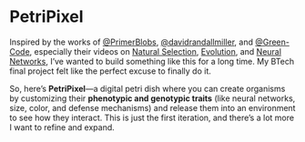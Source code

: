 # **PetriPixel**  

Inspired by the works of [@PrimerBlobs](https://www.youtube.com/@PrimerBlobs), [@davidrandallmiller](https://www.youtube.com/@davidrandallmiller), and [@Green-Code](https://www.youtube.com/@Green-Code), especially their videos on [Natural Selection](https://youtu.be/0ZGbIKd0XrM), [Evolution](https://youtu.be/N3tRFayqVtk), and [Neural Networks](https://youtu.be/cAkMcPfY_Ns), I’ve wanted to build something like this for a long time. My BTech final project felt like the perfect excuse to finally do it.  

So, here’s **PetriPixel**—a digital petri dish where you can create organisms by customizing their **phenotypic and genotypic traits** (like neural networks, size, color, and defense mechanisms) and release them into an environment to see how they interact. This is just the first iteration, and there’s a lot more I want to refine and expand.  